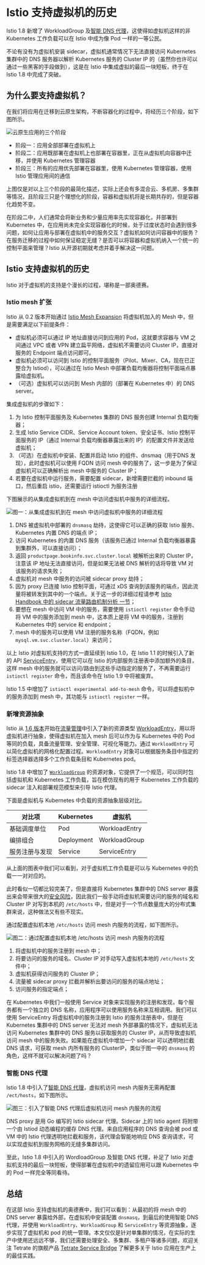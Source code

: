 # Istio 支持虚拟机的历史

Istio 1.8 新增了 WorkloadGroup 及[智能 DNS 代理](https://istio.io/latest/blog/2020/dns-proxy/)，这使得如虚拟机这样的非 Kubernetes 工作负载可以在 Istio 中成为像 Pod 一样的一等公民。

不论有没有为虚拟机安装 sidecar，虚拟机通常情况下无法直接访问 Kubernetes 集群中的 DNS 服务器以解析 Kubernetes  服务的 Cluster IP 的（虽然你也许可以通过一些黑客的手段做到），这是在 Istio 中集成虚拟的最后一块短板，终于在 Istio 1.8 中完成了突破。

## 为什么要支持虚拟机？

在我们将应用在迁移到云原生架构，不断容器化的过程中，将经历三个阶段，如下图所示。

![云原生应用的三个阶段](../images/0081Kckwly1gm0d6t775lj31s80k8go8.jpg)

- 阶段一：应用全部部署在虚拟机上
- 阶段二：应用既部署在虚拟机上也部署在容器里，正在从虚拟机向容器中迁移，并使用 Kubernetes 管理容器
- 阶段三：所有的应用优先部署在容器里，使用 Kubernetes 管理容器，使用 Istio 管理应用间的通信

上图仅是对以上三个阶段的最简化描述，实际上还会有多混合云、多机房、多集群等情况，且阶段三只是个理想化的阶段，容器和虚拟机将是长期共存的，但是容器化趋势不变。

在阶段二中，人们通常会将新业务和少量应用率先实现容器化，并部署到 Kubernetes 中，在应用尚未完全实现容器化的时候，处于过度状态时会遇到很多问题，如何让应用与部署在虚拟机中的服务交互？虚拟机如何访问容器中的服务？在服务迁移的过程中如何保证稳定无缝？是否可以将容器和虚拟机纳入一个统一的控制平面来管理？Istio 从开源初期就考虑并着手解决这一问题。

## Istio 支持虚拟机的历史

Istio 对于虚拟机的支持是个漫长的过程，堪称是一部奥德赛。

### Istio mesh 扩张

Istio 从 0.2 版本开始通过 [Istio Mesh Expansion](https://istio.io/v0.2/docs/setup/kubernetes/mesh-expansion.html) 将虚拟机加入的 Mesh 中，但是需要满足以下前提条件：

- 虚拟机必须可以通过 IP 地址直接访问到应用的 Pod，这就要求容器与 VM 之间通过 VPC 或者 VPN 建立扁平网络，虚拟机不需要访问 Cluster IP，直接对服务的 Endpoint 端点访问即可。
- 虚拟机必须可以访问到 Istio 的控制平面服务（Pilot、Mixer、CA，现在已正整合为 Istiod），可以通过在 Istio Mesh 中部署负载均衡器将控制平面端点暴露给虚拟机。
- （可选）虚拟机可以访问到 Mesh 内部的（部署在 Kubernetes 中）的 DNS server。

集成虚拟机的步骤如下：

1. 为 Istio 控制平面服务及 Kubernetes 集群的 DNS 服务创建 Internal 负载均衡器；
2. 生成 Istio Service CIDR、Service Account token、安全证书、Istio 控制平面服务的 IP（通过 Internal 负载均衡器暴露出来的 IP）的配置文件并发送给虚拟机；
3. （可选）在虚拟机中安装、配置并启动 Istio 的组件、dnsmaq（用于DNS 发现），此时虚拟机可以使用   FQDN 访问 mesh 中的服务了，这一步是为了保证虚拟机可以正确解析出 mesh 中服务的 Cluster IP；
4. 若要在虚拟机中运行服务，需要配置 sidecar，新增需要拦截的 inbound 端口，然后重启 istio，还需要运行 istioctl 为服务注册

下图展示的从集成虚拟机到在 mesh 中访问虚拟机中服务的详细流程。

![图一：从集成虚拟机到在 mesh 中访问虚拟机中服务的详细流程](../images/0081Kckwly1gm0d6rogojj30u00yhdil.jpg)

1. DNS 被虚拟机中部署的 `dnsmasq` 劫持，这使得它可以正确的获取 Istio 服务、Kubernetes 内置 DNS 的端点 IP；
2. 访问 Kubernetes 的内置 DNS 服务（该服务已通过 Internal 负载均衡器暴露到集群外，可以直接访问）；
3. 返回 `productpage.bookinfo.svc.cluster.local` 被解析出来的 Cluster IP，注意该 IP 地址无法直接访问，但是如果无法被 DNS 解析的话将导致 VM 对该服务的请求失败；
4. 虚拟机对 mesh 中服务的访问被 sidecar proxy 劫持；
5. 因为 proxy 已连接 Istio 控制平面，可通过 xDS 查询到该服务的端点，因此流量将被转发到其中的一个端点。关于这一步的详细过程请参考 [Istio Handbook 中的 sidecar 流量路由机制分析 一节](https://www.servicemesher.com/istio-handbook/concepts/sidecar-traffic-route.html)；
6. 要想在 mesh 中访问 VM 中的服务，需要使用 `istioctl register` 命令手动将 VM 中的服务添加到 mesh 中，这本质上是将 VM 中的服务，注册到 Kubernetes 中的 service 和 endpoint；
7. mesh 中的服务可以使用 VM 注册的服务名称（FQDN，例如 `mysql.vm.svc.cluster.local`）来访问；

以上 Istio 对虚拟机支持的方式一直延续到 Istio 1.0，在 Istio 1.1 的时候引入了新的 API [ServiceEntry](https://istio.io/latest/docs/reference/config/networking/service-entry/)，使用它可以在 Istio 的内部服务注册表中添加额外的条目，这样 mesh 中的服务就可以访问/路由到这些手动指定的服务了，不再需要运行 `istioctl register` 命令，而且该命令在 Istio 1.9 中将被废弃。

Istio 1.5 中增加了 `istioctl experimental add-to-mesh` 命令，可以将虚拟机中的服务添加到 mesh 中，其功能与 `istioctl register` 一样。

### 新增资源抽象

Istio 从 [1.6 版本](https://istio.io/latest/news/releases/1.6.x/announcing-1.6/)开始在[流量管理](https://istio.io/latest/news/releases/1.6.x/announcing-1.6/change-notes/)中引入了新的资源类型 [WorkloadEntry](https://istio.io/latest/docs/reference/config/networking/workload-entry/)，用以将虚拟机进行抽象，使得虚拟机在加入 mesh 后可以作为与 Kubernetes 中的 Pod 等同的负载，具备流量管理、安全管理、可视化等能力。通过 `WorkloadEntry` 可以简化虚拟机的网格化配置过程。`WorkloadEntry` 对象可以根据服务条目中指定的标签选择器选择多个工作负载条目和 Kubernetes pod。

Istio 1.8 中增加了 [`WorkloadGroup`](http://istio.io/latest/docs/reference/config/networking/workload-group/) 的资源对象，它提供了一个规范，可以同时包括虚拟机和 Kubernetes 工作负载，旨在模仿现有的用于 Kubernetes 工作负载的 sidecar 注入和部署规范模型来引导 Istio 代理。

下面是虚拟机与 Kubernetes 中负载的资源抽象层级对比。

| 对比项         | Kubernetes | 虚拟机        |
| -------------- | ---------- | ------------- |
| 基础调度单位   | Pod        | WorkloadEntry |
| 编排组合       | Deployment | WorkloadGroup |
| 服务注册与发现 | Service    | ServiceEntry  |

从上面的图表中我们可以看到，对于虚拟机工作负载是可以与 Kubernetes 中的负载一一对对应的。

此时看似一切都比较完美了，但是直接将 Kubernetes 集群中的 DNS server 暴露出来会带来很大的[安全风险](https://blog.aquasec.com/dns-spoofing-kubernetes-clusters)，因此我们一般手动将虚拟机需要访问的服务的域名和 Cluster IP 对写到本机的 `/etc/hosts` 中，但是对于一个节点数量庞大的分布式集群来说，这种做法又有些不现实。

通过配置虚拟机本地 `/etc/hosts` 访问 mesh 内服务的流程，如下图所示。

![图二：通过配置虚拟机本地 /etc/hosts 访问 mesh 内服务的流程](../images/0081Kckwly1gm0d6qx2o0j30sq0v440v.jpg)

1. 将虚拟机中的服务注册到 mesh 中；
2. 将要访问的服务的域名、Cluster IP 对手动写入虚拟机本地的 `/etc/hosts` 文件中；
3. 虚拟机获得访问服务的 Cluster IP；
4. 流量被 sidecar proxy 拦截并解析出要访问的服务的端点地址；
5. 访问服务的指定端点；

在 Kubernetes 中我们一般使用 Service 对象来实现服务的注册和发现，每个服务都有一个独立的 DNS 名称，应用程序可以使用服务名称来互相调用。我们可以使用 ServiceEntry 将虚拟机中的服务注册到 Istio 的服务注册表中，但是在 Kubernetes 集群中的 DNS server 无法对 mesh 外部暴露的情况下，虚拟机无法访问 Kubernetes 集群中的 DNS 服务以获取服务的 Cluster IP，从而导致虚拟机访问 mesh 中的服务失败。如果能在虚拟机中增加一个 sidecar 可以透明地拦截 DNS 请求，可获取 mesh 内所有服务的 ClusterIP，类似于图一中的 `dnsmasq` 的角色，这样不就可以解决问题了吗？

### 智能 DNS 代理

Istio 1.8 中引入了[智能 DNS 代理](https://cloudnative.to/blog/istio-dns-proxy/)，虚拟机访问 mesh 内服务无需再配置 `/ect/hosts`，如下图所示。

![图三：引入了智能 DNS 代理后虚拟机访问 mesh 内服务的流程](../images/0081Kckwly1gm0d6sgfpxj30oi0rsjt5.jpg)

DNS proxy 是用 Go 编写的 Istio sidecar 代理。Sidecar 上的 Istio agent 将附带一个由 Istiod 动态编程的缓存 DNS 代理。来自应用程序的 DNS 查询会被 pod 或 VM 中的 Istio 代理透明地拦截和服务，该代理会智能地响应 DNS 查询请求，可以实现虚拟机到服务网格的无缝多集群访问。

至此，Istio 1.8 中引入的 WordloadGroup 及智能 DNS 代理，补足了 Istio 对虚拟机支持的最后一块短板，使得部署在虚拟机中的遗留应用可以跟 Kubernetes 中的 Pod 一样完全等同看待。

## 总结

在这部 Istio 支持虚拟机的奥德赛中，我们可以看到：从最初的将 mesh 中的 DNS server 暴露给外部，在虚拟机中安装配置 `dnsmasq`，到最后的使用智能 DNS 代理，并使用 `WorkloadEntry`、`WorkloadGroup` 和 `ServiceEntry` 等资源抽象，逐步实现了虚拟机和 pod 的统一管理。本文仅仅是针对单集群的情况，在实际的生产中使用还远远不够，我们还需要处理安全、多集群、多租户等诸多问题，欢迎关注 Tetrate 的旗舰产品 [Tetrate Service Bridge](https://www.tetrate.io/tetrate-service-bridge/) 了解更多关于 Istio 应用在生产上的最佳实践。
